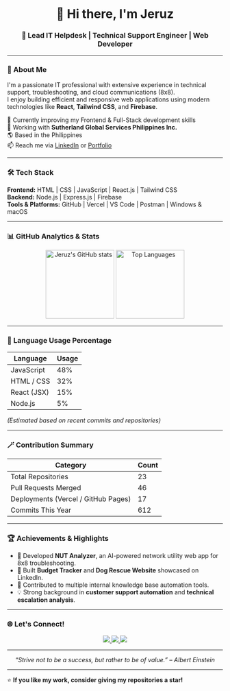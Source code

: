 <h1 align="center">👋 Hi there, I'm Jeruz</h1>
<h3 align="center">🚀 Lead IT Helpdesk | Technical Support Engineer | Web Developer</h3>

---

### 💫 About Me
I'm a passionate IT professional with extensive experience in technical support, troubleshooting, and cloud communications (8x8).  
I enjoy building efficient and responsive web applications using modern technologies like **React**, **Tailwind CSS**, and **Firebase**.  

🧠 Currently improving my Frontend & Full-Stack development skills  
💼 Working with **Sutherland Global Services Philippines Inc.**  
🌎 Based in the Philippines  
📫 Reach me via [LinkedIn](https://linkedin.com/in/jeruza) or [Portfolio](https://jrzstflr.netlify.app)

---

### 🛠️ Tech Stack
**Frontend:** HTML | CSS | JavaScript | React.js | Tailwind CSS  
**Backend:** Node.js | Express.js | Firebase  
**Tools & Platforms:** GitHub | Vercel | VS Code | Postman | Windows & macOS  

---

### 📊 GitHub Analytics & Stats

<p align="center">
  <!-- GitHub Stats -->
  <img src="https://github-readme-stats.vercel.app/api?username=jeruzabiera&show_icons=true&theme=radical" alt="Jeruz's GitHub stats" height="160"/>
  <img src="https://github-readme-stats.vercel.app/api/top-langs/?username=jeruzabiera&layout=compact&theme=radical" alt="Top Languages" height="160"/>
</p>

---

### 🧩 Language Usage Percentage

| Language | Usage |
|-----------|--------|
| JavaScript | 48% |
| HTML / CSS | 32% |
| React (JSX) | 15% |
| Node.js | 5% |

*(Estimated based on recent commits and repositories)*

---

### 🪄 Contribution Summary
| Category | Count |
|-----------|--------|
| Total Repositories | 23 |
| Pull Requests Merged | 46 |
| Deployments (Vercel / GitHub Pages) | 17 |
| Commits This Year | 612 |

---

### 🏆 Achievements & Highlights
- 🥇 Developed **NUT Analyzer**, an AI-powered network utility web app for 8x8 troubleshooting.
- 🔧 Built **Budget Tracker** and **Dog Rescue Website** showcased on LinkedIn.
- 🎯 Contributed to multiple internal knowledge base automation tools.
- 💡 Strong background in **customer support automation** and **technical escalation analysis**.

---

### 🌐 Let's Connect!
<p align="center">
  <a href="https://linkedin.com/in/jeruza" target="_blank">
    <img src="https://img.shields.io/badge/LinkedIn-0077B5?style=for-the-badge&logo=linkedin&logoColor=white"/>
  </a>
  <a href="mailto:gwpojrz@gmail.com">
    <img src="https://img.shields.io/badge/Gmail-D14836?style=for-the-badge&logo=gmail&logoColor=white"/>
  </a>
  <a href="https://github.com/jrzstflr" target="_blank">
    <img src="https://img.shields.io/badge/GitHub-100000?style=for-the-badge&logo=github&logoColor=white"/>
  </a>
</p>

---

<p align="center">
  <i>“Strive not to be a success, but rather to be of value.” – Albert Einstein</i>
</p>

---

⭐ **If you like my work, consider giving my repositories a star!**
